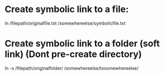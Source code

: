 # Create symbolic link to a file:
ln /filepath/originalfile.txt /somewhereelse/symbolicfile.txt

# Create symbolic link to a folder (soft link) (Dont pre-create directory)
ln -s /filepath/originalfolder/ /somewhereelse/tosomewhereelse/